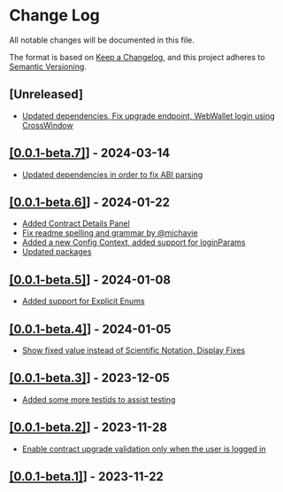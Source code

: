 # Change Log

All notable changes will be documented in this file.

The format is based on [Keep a Changelog](https://keepachangelog.com/en/1.0.0/),
and this project adheres to [Semantic Versioning](https://semver.org/spec/v2.0.0.html).

## [Unreleased]

- [Updated dependencies, Fix upgrade endpoint, WebWallet login using CrossWindow](https://github.com/multiversx/mx-sdk-dapp-sc-explorer/pull/20)

## [[0.0.1-beta.7]](https://github.com/multiversx/mx-sdk-dapp-sc-explorer/pull/19)] - 2024-03-14

- [Updated dependencies in order to fix ABI parsing](https://github.com/multiversx/mx-sdk-dapp-sc-explorer/pull/19)

## [[0.0.1-beta.6]](https://github.com/multiversx/mx-sdk-dapp-sc-explorer/pull/18)] - 2024-01-22

- [Added Contract Details Panel](https://github.com/multiversx/mx-sdk-dapp-sc-explorer/pull/17)
- [Fix readme spelling and grammar by @michavie](https://github.com/multiversx/mx-sdk-dapp-sc-explorer/pull/16)
- [Added a new Config Context, added support for loginParams](https://github.com/multiversx/mx-sdk-dapp-sc-explorer/pull/15)
- [Updated packages](https://github.com/multiversx/mx-sdk-dapp-sc-explorer/pull/13)

## [[0.0.1-beta.5]](https://github.com/multiversx/mx-sdk-dapp-sc-explorer/pull/12)] - 2024-01-08

- [Added support for Explicit Enums](https://github.com/multiversx/mx-sdk-dapp-sc-explorer/pull/11)

## [[0.0.1-beta.4]](https://github.com/multiversx/mx-sdk-dapp-sc-explorer/pull/10)] - 2024-01-05

- [Show fixed value instead of Scientific Notation, Display Fixes](https://github.com/multiversx/mx-sdk-dapp-sc-explorer/pull/9)

## [[0.0.1-beta.3]](https://github.com/multiversx/mx-sdk-dapp-sc-explorer/pull/8)] - 2023-12-05

- [Added some more testids to assist testing](https://github.com/multiversx/mx-sdk-dapp-sc-explorer/pull/7)

## [[0.0.1-beta.2]](https://github.com/multiversx/mx-sdk-dapp-sc-explorer/pull/6)] - 2023-11-28

- [Enable contract upgrade validation only when the user is logged in](https://github.com/multiversx/mx-sdk-dapp-sc-explorer/pull/5)

## [[0.0.1-beta.1]](https://github.com/multiversx/mx-sdk-dapp-sc-explorer/pull/3)] - 2023-11-22
